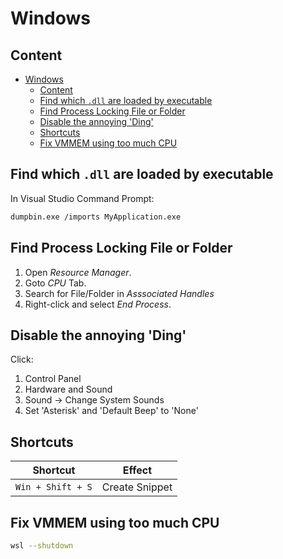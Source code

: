 # Windows

## Content

- [Windows](#windows)
  - [Content](#content)
  - [Find which `.dll` are loaded by executable](#find-which-dll-are-loaded-by-executable)
  - [Find Process Locking File or Folder](#find-process-locking-file-or-folder)
  - [Disable the annoying 'Ding'](#disable-the-annoying-ding)
  - [Shortcuts](#shortcuts)
  - [Fix VMMEM using too much CPU](#fix-vmmem-using-too-much-cpu)

## Find which `.dll` are loaded by executable

In Visual Studio Command Prompt:

```bash
dumpbin.exe /imports MyApplication.exe
```

## Find Process Locking File or Folder

1. Open _Resource Manager_.
2. Goto _CPU_ Tab.
3. Search for File/Folder in _Asssociated Handles_
4. Right-click and select _End Process_.

## Disable the annoying 'Ding'

Click:

1.  Control Panel
2.  Hardware and Sound
3.  Sound -> Change System Sounds
4.  Set 'Asterisk' and 'Default Beep' to 'None'

## Shortcuts

| Shortcut          | Effect         |
| ----------------- | -------------- |
| `Win + Shift + S` | Create Snippet |

## Fix VMMEM using too much CPU

```bash
wsl --shutdown
```
